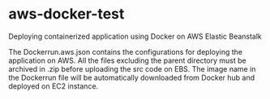 # aws-docker-test

Deploying containerized application using Docker on AWS Elastic Beanstalk

The Dockerrun.aws.json contains the configurations for deploying the application on AWS. All the files excluding the parent directory must be archived in .zip before uploading the src code on EBS. The image name in the Dockerrun file will be automatically downloaded from Docker hub and deployed on EC2 instance.
